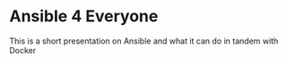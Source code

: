 # Ansible 4 Everyone
This is a short presentation on Ansible and what it can do in tandem with Docker
